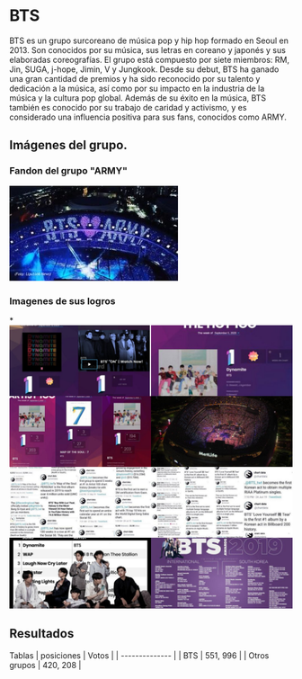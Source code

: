 # BTS 

BTS es un grupo surcoreano de música pop y hip hop formado en Seoul en 2013. Son conocidos por su música, sus letras en coreano y japonés y sus elaboradas coreografías. El grupo está compuesto por siete miembros: RM, Jin, SUGA, j-hope, Jimin, V y Jungkook. Desde su debut, BTS ha ganado una gran cantidad de premios y ha sido reconocido por su talento y dedicación a la música, así como por su impacto en la industria de la música y la cultura pop global. Además de su éxito en la música, BTS también es conocido por su trabajo de caridad y activismo, y es considerado una influencia positiva para sus fans, conocidos como ARMY.

## Imágenes del grupo.
### Fandon del grupo "ARMY"
![Fandon ARMY ](https://github.com/BarcoIrina99/Irina-barco-ejp1/blob/main/army.jpeg )

### Imagenes de sus logros
*![Logros](https://github.com/BarcoIrina99/Irina-barco-ejp1/blob/main/logros%20de%20bts.jpg )

## Resultados 

Tablas 
| posiciones | Votos   |
| -------------- |
| BTS  | 551, 996   |
| Otros grupos  | 420, 208   |
